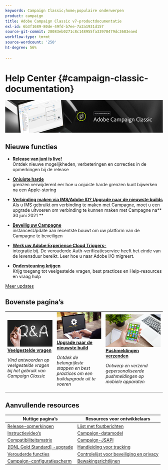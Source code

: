 ```yaml
---
keywords: Campaign Classic;home;populaire onderwerpen
product: campaign
title: Adobe Campaign Classic v7-productdocumentatie
exl-id: 6b3f1689-80de-49fd-b7ee-7a2a1931d157
source-git-commit: 28083eb0271c8c148955fa33978479dc3683eaed
workflow-type: tm+mt
source-wordcount: '250'
ht-degree: 56%

---
```


# Help Center {#campaign-classic-documentation}

![](platform/using/assets/do-not-localize/banner_acc_doc.jpg)

## Nieuwe functies

* **[Release van juni is live!](rn/using/latest-release.md)**<br/> Ontdek nieuwe mogelijkheden, verbeteringen en correcties in de opmerkingen bij de release

* **[Onjuiste harde ](delivery/using/update-bounce-qualification.md)**<br/> grenzen verwijderenLeer hoe u onjuiste harde grenzen kunt bijwerken na een Apple-storing

* **[Verbinding maken via IMS/Adobe ID? Upgrade naar de nieuwste builds](integrations/using/about-adobe-id.md)**<br/> Als u IMS gebruikt om verbinding te maken met Campagne, moet u een upgrade uitvoeren om verbinding te kunnen maken met Campagne na** 30 juni 2021 **

* **[Beveilig uw Campagne ](technotes/acc-config-updates.md)**<br/> instancesUpdate aan recentste bouwt om uw platform van de Campagne te beveiligen

* **[Werk uw Adobe Experience Cloud Triggers-](integrations/using/configuring-adobe-io.md)**<br/> integratie bij. De verouderde Auth-verificatieservice heeft het einde van de levensduur bereikt. Leer hoe u naar Adobe I/O migreert.

* **[Ondersteuning krijgen](support.md)**<br/>
Krijg toegang tot veelgestelde vragen, best practices en Help-resources en vraag hulp

[Meer updates](/help/rn/using/documentation-updates.md)

## Bovenste pagina’s

<table style="table-layout:fixed">
<tr>
  <td>
    <a href="platform/using/common-questions.md">
      <img alt="Veelgestelde vragen" src="platform/using/assets/FAQ.png"/>
    </a>
    <div>
      <a href="platform/using/common-questions.md">
    <strong>Veelgestelde vragen</strong>
    </a>
    </div>
    <p>
    <em>Vind antwoorden op veelgestelde vragen bij het gebruik van Campaign Classic</em>
    <p>
  </td>
   <td>
    <a href="production/using/build-upgrade.md">
      <img alt="Buildupgrade" src="platform/using/assets/upgrade.png" />
    </a>
    <div>
      <a href="production/using/build-upgrade.md">
    <strong>Upgrade naar de nieuwste build</strong>
    </a>
    </div>
    <p>
    <em>Ontdek de belangrijkste stappen en best practices om een buildupgrade uit te voeren</em>
    <p>
  </td>
  <td>
    <a href="delivery/using/creating-notifications.md">
       <img alt="Pushmeldingen" src="platform/using/assets/push.png" />
    </a>
    <div>
       <a href="delivery/using/creating-notifications.md">
    <strong>Pushmeldingen verzenden</strong>
    </a>
    </div>
    <p>
    <em>Ontwerp en verzend gepersonaliseerde pushmeldingen op mobiele apparaten</em>
    <p>
  </td>
</tr>
</table>

## Aanvullende resources

| Nuttige pagina’s | Resources voor ontwikkelaars |
|---|---|
| [Release-opmerkingen](/help/rn/using/latest-release.md) | [Lijst met foutberichten](https://docs.adobe.com/content/help/en/campaign-classic/technicalresources/error_messages/error_codes.html) |
| [Instructievideo’s](https://experienceleague.adobe.com/docs/campaign-classic-learn/tutorials/overview.html?lang=nl) | [Campaign-datamodel](configuration/using/about-data-model.md) |
| [Compatibiliteitsmatrix](rn/using/compatibility-matrix.md) | [Campaign-JSAPI](https://docs.adobe.com/content/help/en/campaign-classic/technicalresources/api/p-1.html) |
| [[!DNL Gold Standard] -upgrade](rn/using/gs-overview.md) | [Handleiding voor tracking](https://helpx.adobe.com/nl/campaign/kb/acc-tracking.html) |
| [Verouderde functies](rn/using/deprecated-features.md) | [Controlelijst voor beveiliging en privacy](https://helpx.adobe.com/nl/campaign/kb/acc-security.html) |
| [Campaign-configuratiescherm](https://experienceleague.adobe.com/docs/control-panel/using/control-panel-home.html?lang=nl) | [Bewakingsrichtlijnen](production/using/monitoring-guidelines.md) |
